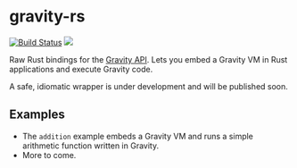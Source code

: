 # gravity-rs

[![Build Status](https://travis-ci.org/Bruflot/gravity-rs.svg?branch=master)](https://travis-ci.org/Bruflot/gravity-rs)
[![](http://meritbadge.herokuapp.com/gravity)](https://crates.io/crates/gravity)

Raw Rust bindings for the [Gravity API](https://github.com/marcobambini/gravity). Lets you embed a Gravity VM in Rust applications and execute Gravity code.

A safe, idiomatic wrapper is under development and will be published soon.

## Examples

- The `addition` example embeds a Gravity VM and runs a simple arithmetic function written in Gravity.
- More to come.